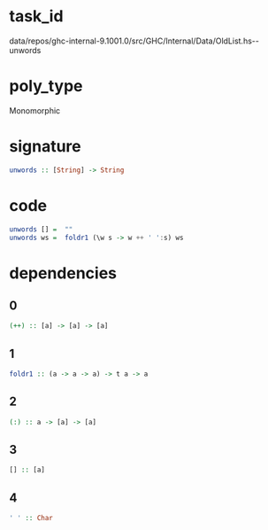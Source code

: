 
# task_id
data/repos/ghc-internal-9.1001.0/src/GHC/Internal/Data/OldList.hs--unwords

# poly_type
Monomorphic

# signature
```haskell
unwords :: [String] -> String
```   

# code
```haskell
unwords [] =  ""
unwords ws =  foldr1 (\w s -> w ++ ' ':s) ws
```

# dependencies
## 0
```haskell
(++) :: [a] -> [a] -> [a]
```
## 1
```haskell
foldr1 :: (a -> a -> a) -> t a -> a
```
## 2
```haskell
(:) :: a -> [a] -> [a]
```
## 3
```haskell
[] :: [a]
```
## 4
```haskell
' ' :: Char
```